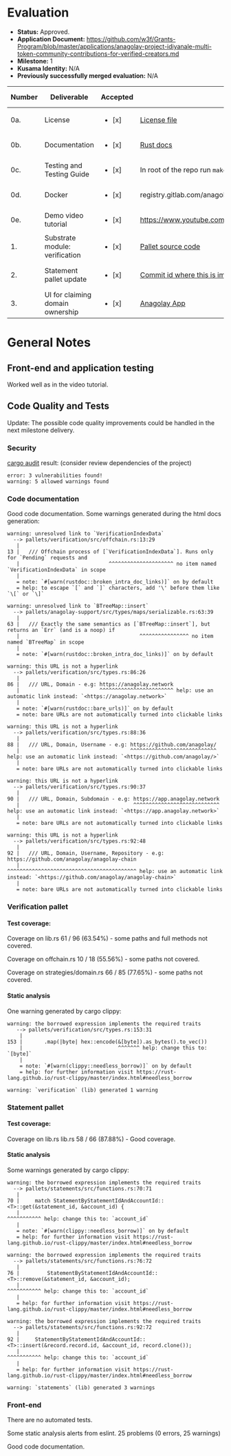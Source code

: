 # Evaluation

- **Status:** Approved.
- **Application Document:** https://github.com/w3f/Grants-Program/blob/master/applications/anagolay-project-idiyanale-multi-token-community-contributions-for-verified-creators.md
- **Milestone:** 1
- **Kusama Identity:** N/A
- **Previously successfully merged evaluation:** N/A

| Number | Deliverable                      | Accepted               | Link                                                                                                                              | Evaluation Notes                   |
| ------ | -------------------------------- | ---------------------- | --------------------------------------------------------------------------------------------------------------------------------- | ---------------------------------- |
| 0a.    | License                          | <ul><li>[x] </li></ul> | [License file](https://github.com/anagolay/anagolay-chain/blob/main/pallets/verification/LICENSE)                                 |                                    |
| 0b.    | Documentation                    | <ul><li>[x] </li></ul> | [Rust docs](https://bafybeifhfhy7qnqz2ew6klndwcdhi3spgbkkhhzwpct4mrlsn2l3stujxi.ipfs.anagolay.network/anagolay/)                  |                                    |
| 0c.    | Testing and Testing Guide        | <ul><li>[x] </li></ul> | In root of the repo run `makers ci-flow-light`                                                                                    |                                    |
| 0d.    | Docker                           | <ul><li>[x] </li></ul> | registry.gitlab.com/anagolay/anagolay/idiyanale:3b7f3e2a                                                                          |                                    |
| 0e.    | Demo video tutorial              | <ul><li>[x] </li></ul> | https://www.youtube.com/watch?v=j5__j3Km8ho                                                                                       |                                    |
| 1.     | Substrate module: verification   | <ul><li>[x] </li></ul> | [Pallet source code](https://github.com/anagolay/anagolay-chain/tree/main/pallets/verification)                                   | Possible code quality improvements |
| 2.     | Statement pallet update          | <ul><li>[x] </li></ul> | [Commit id where this is implemented](https://github.com/anagolay/anagolay-chain/commit/3bfaa83146555ffe6e4203b4d21d80b73ae0a0d8) | Possible code quality improvements |
| 3.     | UI for claiming domain ownership | <ul><li>[x] </li></ul> | [Anagolay App](https://bafybeiexksyj76zmsnsm6ew4eumidi75sigc2vchqqoeh2d3edxmorslxu.ipfs.anagolay.network/verify-your-domain/)     | Possible code quality improvements |

# General Notes

## Front-end and application testing

Worked well as in the video tutorial.

## Code Quality and Tests

Update: The possible code quality improvements could be handled in the next milestone delivery.

### Security

[cargo audit](https://github.com/RustSec/cargo-audit) result: (consider review dependencies of the project)

```
error: 3 vulnerabilities found!
warning: 5 allowed warnings found
```

### Code documentation

Good code documentation. Some warnings generated during the html docs generation:

```
warning: unresolved link to `VerificationIndexData`
  --> pallets/verification/src/offchain.rs:13:29
   |
13 |   /// Offchain process of [`VerificationIndexData`]. Runs only for `Pending` requests and
   |                             ^^^^^^^^^^^^^^^^^^^^^ no item named `VerificationIndexData` in scope
   |
   = note: `#[warn(rustdoc::broken_intra_doc_links)]` on by default
   = help: to escape `[` and `]` characters, add '\' before them like `\[` or `\]`

warning: unresolved link to `BTreeMap::insert`
  --> pallets/anagolay-support/src/types/maps/serializable.rs:63:39
   |
63 |   /// Exactly the same semantics as [`BTreeMap::insert`], but returns an `Err` (and is a noop) if
   |                                       ^^^^^^^^^^^^^^^^ no item named `BTreeMap` in scope
   |
   = note: `#[warn(rustdoc::broken_intra_doc_links)]` on by default

warning: this URL is not a hyperlink
  --> pallets/verification/src/types.rs:86:26
   |
86 |   /// URL, Domain - e.g: https://anagolay.network
   |                          ^^^^^^^^^^^^^^^^^^^^^^^^ help: use an automatic link instead: `<https://anagolay.network>`
   |
   = note: `#[warn(rustdoc::bare_urls)]` on by default
   = note: bare URLs are not automatically turned into clickable links

warning: this URL is not a hyperlink
  --> pallets/verification/src/types.rs:88:36
   |
88 |   /// URL, Domain, Username - e.g: https://github.com/anagolay/
   |                                    ^^^^^^^^^^^^^^^^^^^^^^^^^^^^ help: use an automatic link instead: `<https://github.com/anagolay/>`
   |
   = note: bare URLs are not automatically turned into clickable links

warning: this URL is not a hyperlink
  --> pallets/verification/src/types.rs:90:37
   |
90 |   /// URL, Domain, Subdomain - e.g: https://app.anagolay.network
   |                                     ^^^^^^^^^^^^^^^^^^^^^^^^^^^^ help: use an automatic link instead: `<https://app.anagolay.network>`
   |
   = note: bare URLs are not automatically turned into clickable links

warning: this URL is not a hyperlink
  --> pallets/verification/src/types.rs:92:48
   |
92 |   /// URL, Domain, Username, Repository - e.g: https://github.com/anagolay/anagolay-chain
   |                                                ^^^^^^^^^^^^^^^^^^^^^^^^^^^^^^^^^^^^^^^^^^ help: use an automatic link instead: `<https://github.com/anagolay/anagolay-chain>`
   |
   = note: bare URLs are not automatically turned into clickable links
```

### Verification pallet

#### Test coverage:

Coverage on lib.rs 61 / 96 (63.54%) - some paths and full methods not covered.

Coverage on offchain.rs 10 / 18 (55.56%) - some paths not covered.

Coverage on strategies/domain.rs 66 / 85 (77.65%) - some paths not covered.

#### Static analysis

One warning generated by cargo clippy:

```
warning: the borrowed expression implements the required traits
   --> pallets/verification/src/types.rs:153:31
    |
153 |       .map(|byte| hex::encode(&[byte]).as_bytes().to_vec())
    |                               ^^^^^^^ help: change this to: `[byte]`
    |
    = note: `#[warn(clippy::needless_borrow)]` on by default
    = help: for further information visit https://rust-lang.github.io/rust-clippy/master/index.html#needless_borrow

warning: `verification` (lib) generated 1 warning
```

### Statement pallet

#### Test coverage:

Coverage on lib.rs lib.rs 58 / 66 (87.88%) - Good coverage.

#### Static analysis

Some warnings generated by cargo clippy:

```
warning: the borrowed expression implements the required traits
  --> pallets/statements/src/functions.rs:70:71
   |
70 |     match StatementByStatementIdAndAccountId::<T>::get(&statement_id, &account_id) {
   |                                                                       ^^^^^^^^^^^ help: change this to: `account_id`
   |
   = note: `#[warn(clippy::needless_borrow)]` on by default
   = help: for further information visit https://rust-lang.github.io/rust-clippy/master/index.html#needless_borrow

warning: the borrowed expression implements the required traits
  --> pallets/statements/src/functions.rs:76:72
   |
76 |         StatementByStatementIdAndAccountId::<T>::remove(&statement_id, &account_id);
   |                                                                        ^^^^^^^^^^^ help: change this to: `account_id`
   |
   = help: for further information visit https://rust-lang.github.io/rust-clippy/master/index.html#needless_borrow

warning: the borrowed expression implements the required traits
  --> pallets/statements/src/functions.rs:92:72
   |
92 |     StatementByStatementIdAndAccountId::<T>::insert(&record.record.id, &account_id, record.clone());
   |                                                                        ^^^^^^^^^^^ help: change this to: `account_id`
   |
   = help: for further information visit https://rust-lang.github.io/rust-clippy/master/index.html#needless_borrow

warning: `statements` (lib) generated 3 warnings

```

### Front-end

There are no automated tests.

Some static analysis alerts from eslint.
25 problems (0 errors, 25 warnings)

Good code documentation.
